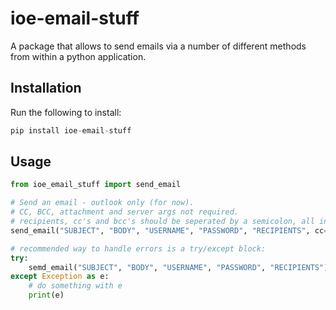 # ioe-email-stuff

A package that allows to send emails via a number of different methods from within a python application.

## Installation

Run the following to install:

```python
pip install ioe-email-stuff
```

## Usage

```python
from ioe_email_stuff import send_email

# Send an email - outlook only (for now).
# CC, BCC, attachment and server args not required.
# recipients, cc's and bcc's should be seperated by a semicolon, all in one string.
send_email("SUBJECT", "BODY", "USERNAME", "PASSWORD", "RECIPIENTS", cc="CCs", bcc="BCCs", files=["./ATTACHMENT1.png"], server="smtp.outlook.com")

# recommended way to handle errors is a try/except block:
try:
    semd_email("SUBJECT", "BODY", "USERNAME", "PASSWORD", "RECIPIENTS")
except Exception as e:
    # do something with e
    print(e)
```